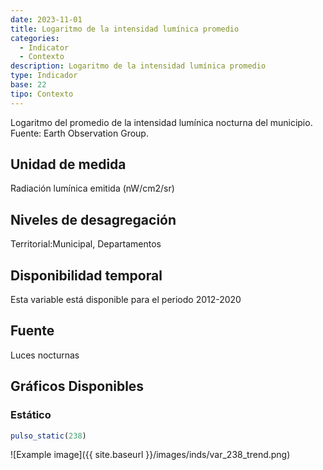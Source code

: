 ```yaml
---
date: 2023-11-01
title: Logaritmo de la intensidad lumínica promedio
categories:
  - Indicator
  - Contexto
description: Logaritmo de la intensidad lumínica promedio
type: Indicador
base: 22
tipo: Contexto
--- 
```


Logaritmo del promedio de la intensidad lumínica nocturna del municipio.
Fuente: Earth Observation Group.

## Unidad de medida
Radiación lumínica emitida (nW/cm2/sr)

## Niveles de desagregación
Territorial:Municipal, Departamentos

## Disponibilidad temporal
Esta variable está disponible para el periodo 2012-2020

## Fuente
Luces nocturnas

## Gráficos Disponibles

### Estático

``` R
pulso_static(238)
```

![Example image]({{ site.baseurl }}/images/inds/var_238_trend.png)